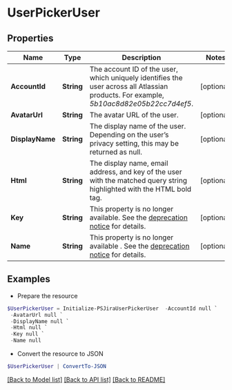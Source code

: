 # UserPickerUser
## Properties

Name | Type | Description | Notes
------------ | ------------- | ------------- | -------------
**AccountId** | **String** | The account ID of the user, which uniquely identifies the user across all Atlassian products. For example, *5b10ac8d82e05b22cc7d4ef5*. | [optional] 
**AvatarUrl** | **String** | The avatar URL of the user. | [optional] 
**DisplayName** | **String** | The display name of the user. Depending on the user’s privacy setting, this may be returned as null. | [optional] 
**Html** | **String** | The display name, email address, and key of the user with the matched query string highlighted with the HTML bold tag. | [optional] 
**Key** | **String** | This property is no longer available. See the [deprecation notice](https://developer.atlassian.com/cloud/jira/platform/deprecation-notice-user-privacy-api-migration-guide/) for details. | [optional] 
**Name** | **String** | This property is no longer available . See the [deprecation notice](https://developer.atlassian.com/cloud/jira/platform/deprecation-notice-user-privacy-api-migration-guide/) for details. | [optional] 

## Examples

- Prepare the resource
```powershell
$UserPickerUser = Initialize-PSJiraUserPickerUser  -AccountId null `
 -AvatarUrl null `
 -DisplayName null `
 -Html null `
 -Key null `
 -Name null
```

- Convert the resource to JSON
```powershell
$UserPickerUser | ConvertTo-JSON
```

[[Back to Model list]](../README.md#documentation-for-models) [[Back to API list]](../README.md#documentation-for-api-endpoints) [[Back to README]](../README.md)

